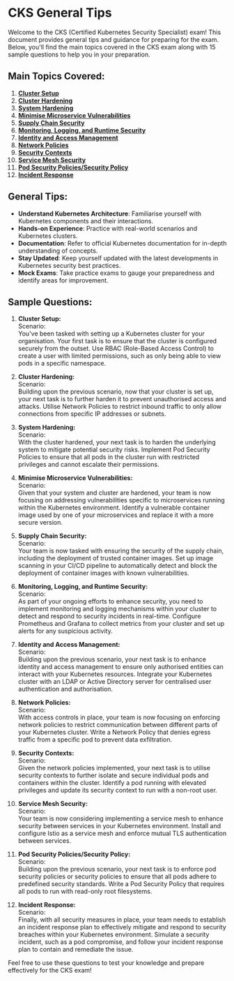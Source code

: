 # CKS General Tips

Welcome to the CKS (Certified Kubernetes Security Specialist) exam! This document provides general tips and guidance for preparing for the exam. Below, you'll find the main topics covered in the CKS exam along with 15 sample questions to help you in your preparation.

## Main Topics Covered:
1. [**Cluster Setup**](#question1)
2. [**Cluster Hardening**](#question2)
3. [**System Hardening**](#question3)
4. [**Minimise Microservice Vulnerabilities**](#question4)
5. [**Supply Chain Security**](#question5)
6. [**Monitoring, Logging, and Runtime Security**](#question6)
7. [**Identity and Access Management**](#question7)
8. [**Network Policies**](#question8)
9. [**Security Contexts**](#question9)
10. [**Service Mesh Security**](#question10)
11. [**Pod Security Policies/Security Policy**](#question11)
12. [**Incident Response**](#question12)

## General Tips:
- **Understand Kubernetes Architecture**: Familiarise yourself with Kubernetes components and their interactions.
- **Hands-on Experience**: Practice with real-world scenarios and Kubernetes clusters.
- **Documentation**: Refer to official Kubernetes documentation for in-depth understanding of concepts.
- **Stay Updated**: Keep yourself updated with the latest developments in Kubernetes security best practices.
- **Mock Exams**: Take practice exams to gauge your preparedness and identify areas for improvement.


## Sample Questions:
1. <a name="question1"></a>**Cluster Setup:**  
   Scenario:  
   You've been tasked with setting up a Kubernetes cluster for your organisation. Your first task is to ensure that the cluster is configured securely from the outset. Use RBAC (Role-Based Access Control) to create a user with limited permissions, such as only being able to view pods in a specific namespace.

2. <a name="question2"></a>**Cluster Hardening:**  
   Scenario:  
   Building upon the previous scenario, now that your cluster is set up, your next task is to further harden it to prevent unauthorised access and attacks. Utilise Network Policies to restrict inbound traffic to only allow connections from specific IP addresses or subnets.

3. <a name="question3"></a>**System Hardening:**  
   Scenario:  
   With the cluster hardened, your next task is to harden the underlying system to mitigate potential security risks. Implement Pod Security Policies to ensure that all pods in the cluster run with restricted privileges and cannot escalate their permissions.

4. <a name="question4"></a>**Minimise Microservice Vulnerabilities:**  
   Scenario:  
   Given that your system and cluster are hardened, your team is now focusing on addressing vulnerabilities specific to microservices running within the Kubernetes environment. Identify a vulnerable container image used by one of your microservices and replace it with a more secure version.

5. <a name="question5"></a>**Supply Chain Security:**  
   Scenario:  
   Your team is now tasked with ensuring the security of the supply chain, including the deployment of trusted container images. Set up image scanning in your CI/CD pipeline to automatically detect and block the deployment of container images with known vulnerabilities.

6. <a name="question6"></a>**Monitoring, Logging, and Runtime Security:**  
   Scenario:  
   As part of your ongoing efforts to enhance security, you need to implement monitoring and logging mechanisms within your cluster to detect and respond to security incidents in real-time. Configure Prometheus and Grafana to collect metrics from your cluster and set up alerts for any suspicious activity.

7. <a name="question7"></a>**Identity and Access Management:**  
   Scenario:  
   Building upon the previous scenario, your next task is to enhance identity and access management to ensure only authorised entities can interact with your Kubernetes resources. Integrate your Kubernetes cluster with an LDAP or Active Directory server for centralised user authentication and authorisation.

8. <a name="question8"></a>**Network Policies:**  
   Scenario:  
   With access controls in place, your team is now focusing on enforcing network policies to restrict communication between different parts of your Kubernetes cluster. Write a Network Policy that denies egress traffic from a specific pod to prevent data exfiltration.

9. <a name="question9"></a>**Security Contexts:**  
   Scenario:  
   Given the network policies implemented, your next task is to utilise security contexts to further isolate and secure individual pods and containers within the cluster. Identify a pod running with elevated privileges and update its security context to run with a non-root user.

10. <a name="question10"></a>**Service Mesh Security:**  
    Scenario:  
    Your team is now considering implementing a service mesh to enhance security between services in your Kubernetes environment. Install and configure Istio as a service mesh and enforce mutual TLS authentication between services.

11. <a name="question11"></a>**Pod Security Policies/Security Policy:**  
    Scenario:  
    Building upon the previous scenario, your next task is to enforce pod security policies or security policies to ensure that all pods adhere to predefined security standards. Write a Pod Security Policy that requires all pods to run with read-only root filesystems.

12. <a name="question12"></a>**Incident Response:**  
    Scenario:  
    Finally, with all security measures in place, your team needs to establish an incident response plan to effectively mitigate and respond to security breaches within your Kubernetes environment. Simulate a security incident, such as a pod compromise, and follow your incident response plan to contain and remediate the issue.



Feel free to use these questions to test your knowledge and prepare effectively for the CKS exam!
